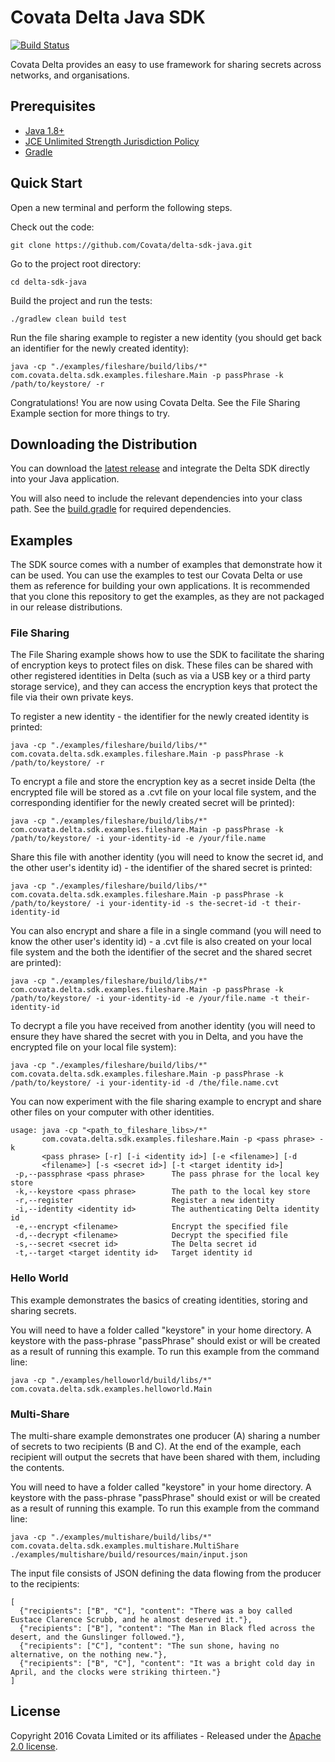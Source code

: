 # Covata Delta Java SDK
[![Build Status](https://travis-ci.org/Covata/delta-sdk-java.svg?branch=master)](https://travis-ci.org/Covata/delta-sdk-java)

Covata Delta provides an easy to use framework for sharing secrets across networks, and organisations.

## Prerequisites

* [Java 1.8+](http://www.oracle.com/technetwork/java/javase/downloads/jdk8-downloads-2133151.html "Java SE Development Kit 8 Downloads")
* [JCE Unlimited Strength Jurisdiction Policy](http://www.oracle.com/technetwork/java/javase/downloads/jce8-download-2133166.html)
* [Gradle](https://gradle.org/ "Gradle Build Tool")

## Quick Start

Open a new terminal and perform the following steps.

Check out the code:
```
git clone https://github.com/Covata/delta-sdk-java.git
```

Go to the project root directory:
```
cd delta-sdk-java
```

Build the project and run the tests:
```
./gradlew clean build test
```

Run the file sharing example to register a new identity (you should get back an identifier for the newly created identity):
```
java -cp "./examples/fileshare/build/libs/*" com.covata.delta.sdk.examples.fileshare.Main -p passPhrase -k /path/to/keystore/ -r
```

Congratulations! You are now using Covata Delta. See the File Sharing Example section for more things to try.

## Downloading the Distribution
 
You can download the [latest release](https://github.com/Covata/delta-sdk-java/releases "Covata Delta SDK (Java)") and integrate the Delta SDK directly into your Java application. 

You will also need to include the relevant dependencies into your class path. See the [build.gradle](https://github.com/Covata/delta-sdk-java/blob/master/build.gradle "build.gradle") for required dependencies.

## Examples

The SDK source comes with a number of examples that demonstrate how it can be used. You can use the examples to test our Covata Delta or use them as reference for building your own applications. It is recommended that you clone this repository to get the examples, as they are not packaged in our release distributions. 

### File Sharing

The File Sharing example shows how to use the SDK to facilitate the sharing of encryption keys to protect files on disk. These files can be shared with other registered identities in Delta (such as via a USB key or a third party storage service), and they can access the encryption keys that protect the file via their own private keys.

To register a new identity - the identifier for the newly created identity is printed:
```
java -cp "./examples/fileshare/build/libs/*" com.covata.delta.sdk.examples.fileshare.Main -p passPhrase -k /path/to/keystore/ -r
```

To encrypt a file and store the encryption key as a secret inside Delta (the encrypted file will be stored as a .cvt file on your local file system, and the corresponding identifier for the newly created secret will be printed):
```
java -cp "./examples/fileshare/build/libs/*" com.covata.delta.sdk.examples.fileshare.Main -p passPhrase -k /path/to/keystore/ -i your-identity-id -e /your/file.name
```

Share this file with another identity (you will need to know the secret id, and the other user's identity id) - the identifier of the shared secret is printed:
```
java -cp "./examples/fileshare/build/libs/*" com.covata.delta.sdk.examples.fileshare.Main -p passPhrase -k /path/to/keystore/ -i your-identity-id -s the-secret-id -t their-identity-id
```

You can also encrypt and share a file in a single command (you will need to know the other user's identity id) - a .cvt file is also created on your local file system and the both the identifier of the secret and the shared secret are printed):
```
java -cp "./examples/fileshare/build/libs/*" com.covata.delta.sdk.examples.fileshare.Main -p passPhrase -k /path/to/keystore/ -i your-identity-id -e /your/file.name -t their-identity-id
```


To decrypt a file you have received from another identity (you will need to ensure they have shared the secret with you in Delta, and you have the encrypted file on your local file system):
```
java -cp "./examples/fileshare/build/libs/*" com.covata.delta.sdk.examples.fileshare.Main -p passPhrase -k /path/to/keystore/ -i your-identity-id -d /the/file.name.cvt
```

You can now experiment with the file sharing example to encrypt and share other  files on your computer with other identities.
```
usage: java -cp "<path_to_fileshare_libs>/*"
       com.covata.delta.sdk.examples.fileshare.Main -p <pass phrase> -k
       <pass phrase> [-r] [-i <identity id>] [-e <filename>] [-d
       <filename>] [-s <secret id>] [-t <target identity id>]
 -p,--passphrase <pass phrase>      The pass phrase for the local key store
 -k,--keystore <pass phrase>        The path to the local key store
 -r,--register                      Register a new identity
 -i,--identity <identity id>        The authenticating Delta identity id
 -e,--encrypt <filename>            Encrypt the specified file
 -d,--decrypt <filename>            Decrypt the specified file
 -s,--secret <secret id>            The Delta secret id
 -t,--target <target identity id>   Target identity id
 ```
 
### Hello World 
This example demonstrates the basics of creating identities, storing and sharing secrets.

You will need to have a folder called "keystore" in your home directory. A keystore with the pass-phrase "passPhrase" should exist or will be created as a result of running this example. To run this example from the command line:
```
java -cp "./examples/helloworld/build/libs/*" com.covata.delta.sdk.examples.helloworld.Main
```

### Multi-Share

The multi-share example demonstrates one producer (A) sharing a number of secrets to two recipients (B and C). At the end of the example, each recipient will output the secrets that have been shared with them, including the contents.

You will need to have a folder called "keystore" in your home directory. A keystore with the pass-phrase "passPhrase" should exist or will be created as a result of running this example. To run this example from the command line:
```
java -cp "./examples/multishare/build/libs/*" com.covata.delta.sdk.examples.multishare.MultiShare ./examples/multishare/build/resources/main/input.json
```
The input file consists of JSON defining the data flowing from the producer to the recipients:
```
[
  {"recipients": ["B", "C"], "content": "There was a boy called Eustace Clarence Scrubb, and he almost deserved it."},
  {"recipients": ["B"], "content": "The Man in Black fled across the desert, and the Gunslinger followed."},
  {"recipients": ["C"], "content": "The sun shone, having no alternative, on the nothing new."},
  {"recipients": ["B", "C"], "content": "It was a bright cold day in April, and the clocks were striking thirteen."}
]
```

## License

Copyright 2016 Covata Limited or its affiliates - Released under the [Apache 2.0 license](http://www.apache.org/licenses/LICENSE-2.0.html).
